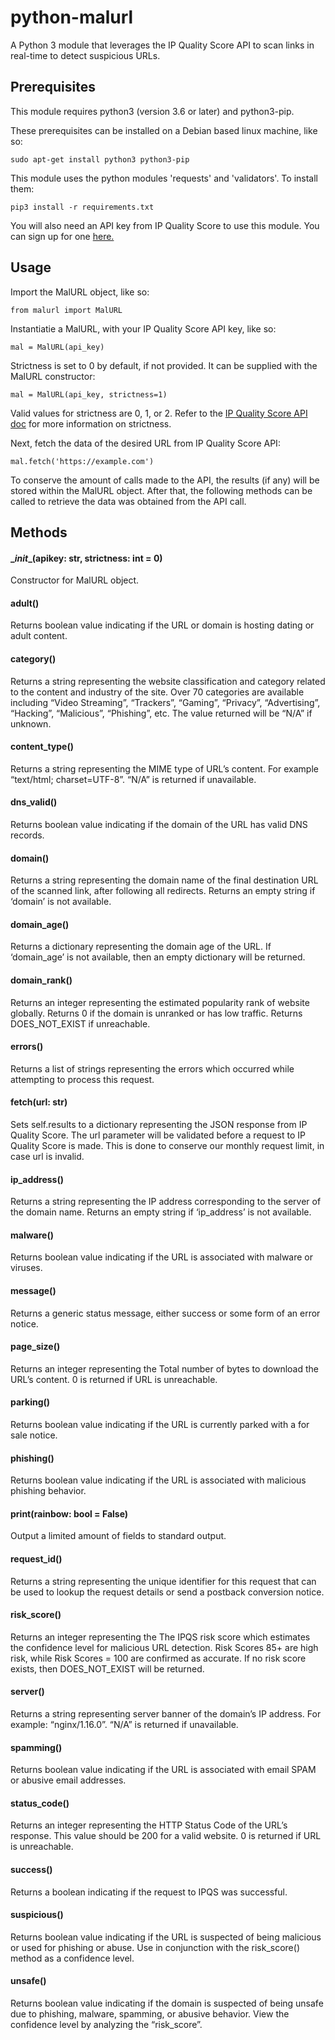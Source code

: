 # python-malurl
A Python 3 module that leverages the IP Quality Score API to scan links in real-time to detect suspicious URLs.

## Prerequisites
This module requires python3 (version 3.6 or later) and python3-pip.

These prerequisites can be installed on a Debian based linux machine, like so:

`sudo apt-get install python3 python3-pip`

This module uses the python modules 'requests' and 'validators'.  To install them:

`pip3 install -r requirements.txt`

You will also need an API key from IP Quality Score to use this module.  You can sign up for one [here.](https://www.ipqualityscore.com/create-account)

## Usage
Import the MalURL object, like so:

`from malurl import MalURL`

Instantiatie a MalURL, with your IP Quality Score API key, like so:

`mal = MalURL(api_key)`

Strictness is set to 0 by default, if not provided.  It can be supplied with the MalURL constructor:

`mal = MalURL(api_key, strictness=1)`

Valid values for strictness are 0, 1, or 2.  Refer to the [IP Quality Score API doc](https://www.ipqualityscore.com/documentation/malicious-url-scanner-api/overview) for more information on strictness.

Next, fetch the data of the desired URL from IP Quality Score API:

`mal.fetch('https://example.com')`

To conserve the amount of calls made to the API, the results (if any) will be stored within the MalURL object.  After that, the following methods can be called to retrieve the data was obtained from the API call.

## Methods

#### \__init__(apikey: str, strictness: int = 0)
Constructor for MalURL object.

#### adult()
Returns boolean value indicating if the URL or
domain is hosting dating or adult content.

#### category()
Returns a string representing the website classification and category
related to the content and industry of the site. Over 70 categories
are available including “Video Streaming”, “Trackers”, “Gaming”,
“Privacy”, “Advertising”, “Hacking”, “Malicious”, “Phishing”, etc.
The value returned will be “N/A” if unknown.

#### content_type()
Returns a string representing the MIME type of URL’s content.
For example “text/html; charset=UTF-8”. 
“N/A” is returned if unavailable.

#### dns_valid()
Returns boolean value indicating if the domain of the URL has valid
DNS records.

#### domain()
Returns a string representing the domain name of the final
destination URL of the scanned link, after following all redirects.
Returns an empty string if ‘domain’ is not available.

#### domain_age()
Returns a dictionary representing the domain age of the URL.
If ‘domain_age’ is not available, then an empty dictionary
will be returned.

#### domain_rank()
Returns an integer representing the estimated popularity rank of
website globally. Returns 0 if the domain is unranked or has low
traffic.  Returns DOES_NOT_EXIST if unreachable.

#### errors()
Returns a list of strings representing the errors which
occurred while attempting to process this request.

#### fetch(url: str)
Sets self.results to a dictionary representing the JSON response
from IP Quality Score.  The url parameter will be validated
before a request to IP Quality Score is made.  This is done
to conserve our monthly request limit, in case url is invalid.

#### ip_address()
Returns a string representing the IP address
corresponding to the server of the domain name.
Returns an empty string if ‘ip_address’ is not available.

#### malware()
Returns boolean value indicating if the URL is
associated with malware or viruses.

#### message()
Returns a generic status message, either success or
some form of an error notice.

#### page_size()
Returns an integer representing the Total number of bytes to download
the URL’s content. 0 is returned if URL is unreachable.

#### parking()
Returns boolean value indicating if the URL is
currently parked with a for sale notice.

#### phishing()
Returns boolean value indicating if the URL is
associated with malicious phishing behavior.

#### print(rainbow: bool = False)
Output a limited amount of fields to standard output.

#### request_id()
Returns a string representing the unique identifier for this request
that can be used to lookup the request details or send a postback
conversion notice.

#### risk_score()
Returns an integer representing the The IPQS risk score which estimates
the confidence level for malicious URL detection. Risk Scores 85+ are
high risk, while Risk Scores = 100 are confirmed as accurate.  If no
risk score exists, then DOES_NOT_EXIST will be returned.

#### server()
Returns a string representing server banner of the domain’s IP address.
For example: “nginx/1.16.0”.  “N/A” is returned if unavailable.

#### spamming()
Returns boolean value indicating if the URL is
associated with email SPAM or abusive email addresses.

#### status_code()
Returns an integer representing the HTTP Status Code of the URL’s
response. This value should be 200 for a valid website.
0 is returned if URL is unreachable.

#### success()
Returns a boolean indicating if the request to IPQS was successful.

#### suspicious()
Returns boolean value indicating if the URL is suspected of being
malicious or used for phishing or abuse. Use in conjunction with
the risk_score() method as a confidence level.

#### unsafe()
Returns boolean value indicating if the domain is suspected of
being unsafe due to phishing, malware, spamming, or abusive
behavior. View the confidence level by analyzing the “risk_score”.
